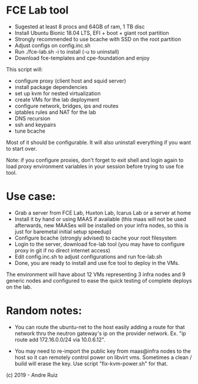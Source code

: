 # FCE Lab tool

- Sugested at least 8 procs and 64GB of ram, 1 TB disc
- Install Ubuntu Bionic 18.04 LTS, EFI + boot + giant root partition
- Strongly recommended to use bcache with SSD on the root partition
- Adjust configs on config.inc.sh
- Run ./fce-lab.sh -i to install (-u to uninstall)
- Download fce-templates and cpe-foundation and enjoy

This script will:

- configure proxy (client host and squid server)
- install package dependencies
- set up kvm for nested virtualization
- create VMs for the lab deployment
- configure network, bridges, ips and routes
- iptables rules and NAT for the lab
- DNS recursion
- ssh and keypairs
- tune bcache

Most of it should be configurable. It will also uninstall everything if you want to start over.

Note: if you configure proxies, don't forget to exit shell and login again to load proxy environment variables in your session before trying to use fce tool.

# Use case:

- Grab a server from FCE Lab, Huxton Lab, Icarus Lab or a server at home
- Install it by hand or using MAAS if available (this maas will not be used afterwards, new MAASes will be installed on your infra nodes, so this is just for baremetal initial setup speedup)
- Configure bcache (strongly advised) to cache your root filesystem
- Login to the server, download fce-lab tool (you may have to configure proxy in git if no direct internet access)
- Edit config.inc.sh to adjust configurations and run fce-lab.sh
- Done, you are ready to install and use fce tool to deploy in the VMs.

The environment will have about 12 VMs representing 3 infra nodes and 9 generic nodes and configured to ease the quick testing of complete deploys on the lab.

# Random notes:

- You can route the ubuntu-net to the host easily adding a route for that network thru the neutron gateway's ip on the provider network. Ex. "ip route add 172.16.0.0/24 via 10.0.6.12".

- You may need to re-import the public key from maas@infra nodes to the host so it can remotely control power on libvirt vms. Sometimes a clean / build will erase the key. Use script "fix-kvm-power.sh" for that.

(c) 2019 - Andre Ruiz

